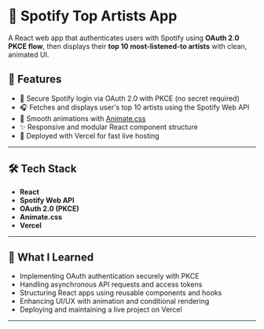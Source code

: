 # 🎵 Spotify Top Artists App

A React web app that authenticates users with Spotify using **OAuth 2.0 PKCE flow**, then displays their **top 10 most-listened-to artists** with clean, animated UI.



## 🔑 Features

- 🔐 Secure Spotify login via OAuth 2.0 with PKCE (no secret required)
- 🎧 Fetches and displays user's top 10 artists using the Spotify Web API
- 🎨 Smooth animations with [Animate.css](https://animate.style)
- ✨ Responsive and modular React component structure
- 🚀 Deployed with Vercel for fast live hosting

---

## 🛠️ Tech Stack

- **React**
- **Spotify Web API**
- **OAuth 2.0 (PKCE)**
- **Animate.css**
- **Vercel**

---

## 🧠 What I Learned

- Implementing OAuth authentication securely with PKCE
- Handling asynchronous API requests and access tokens
- Structuring React apps using reusable components and hooks
- Enhancing UI/UX with animation and conditional rendering
- Deploying and maintaining a live project on Vercel

---



